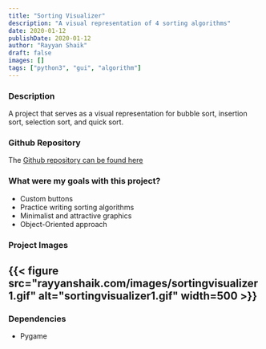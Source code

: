 ```yaml
---
title: "Sorting Visualizer"
description: "A visual representation of 4 sorting algorithms"
date: 2020-01-12
publishDate: 2020-01-12
author: "Rayyan Shaik"
draft: false
images: []
tags: ["python3", "gui", "algorithm"]
---
```


### Description
A project that serves as a visual representation for bubble sort, insertion sort, selection sort, and quick sort.


### Github Repository
The [Github repository can be found here](https://github.com/rayyanshaik2022/Sorting-Visualizer)

### What were my goals with this project?
* Custom buttons
* Practice writing sorting algorithms
* Minimalist and attractive graphics
* Object-Oriented approach

### Project Images

{{< figure src="rayyanshaik.com/images/sortingvisualizer1.gif" alt="sortingvisualizer1.gif" width=500 >}}
---

### Dependencies
* Pygame
